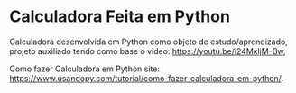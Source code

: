 # Calculadora Feita em Python

Calculadora desenvolvida em Python como objeto de estudo/aprendizado,
projeto auxiliado tendo como base o video: https://youtu.be/i24MxljM-Bw,

Como fazer Calculadora em Python
site: https://www.usandopy.com/tutorial/como-fazer-calculadora-em-python/.
